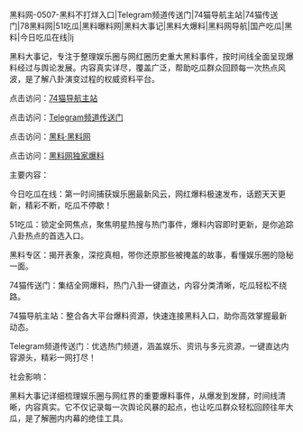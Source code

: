 #
黑料网-0507-黑料不打烊入口|Telegram频道传送门|74猫导航主站|74猫传送门|78黑料网|51吃瓜|黑料曝料网|黑料大事记|黑料大爆料|黑料网导航|国产吃瓜|黑料|今日吃瓜在线|lj

黑料大事记，专注于整理娱乐圈与网红圈历史重大黑料事件，按时间线全面呈现爆料经过与舆论发展。内容真实详尽，覆盖广泛，帮助吃瓜群众回顾每一次热点风波，是了解八卦演变过程的权威资料平台。


点击访问：<a href="https://74mao.com/">74猫导航主站</a>

点击访问：<a href="https://74mao.com/">Telegram频道传送门</a>

点击访问：<a href="https://sdfsh.pages.dev/">黑料·黑料网</a>

点击访问：<a href="https://qfwfg.pages.dev/">黑料网独家爆料</a>

主要内容：

今日吃瓜在线：第一时间捕获娱乐圈最新风云，网红爆料极速发布，话题天天更新，精彩不断，吃瓜不停歇！

51吃瓜：锁定全网焦点，聚焦明星热搜与热门事件，爆料内容即时更新，是你追踪八卦热点的首选入口。

黑料专区：揭开表象，深挖真相，带你还原那些被掩盖的故事，看懂娱乐圈的隐秘一面。

74猫传送门：集结全网爆料，热门八卦一键直达，内容分类清晰，吃瓜轻松不绕路。

74猫导航主站：整合各大平台爆料资源，快速连接黑料入口，助你高效掌握最新动态。

Telegram频道传送门：优选热门频道，涵盖娱乐、资讯与多元资源，一键直达内容源头，精彩一网打尽！

社会影响：

黑料大事记详细梳理娱乐圈与网红界的重要爆料事件，从爆发到发酵，时间线清晰，内容真实。它不仅记录每一次舆论风暴的起点，也让吃瓜群众轻松回顾往年大瓜，是了解圈内内幕的绝佳工具。

<span style="display:none;">[Canonical link](https://github.com/mb07052025/7114 ）</span>
